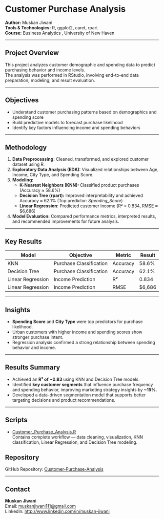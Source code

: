 # Customer Purchase Analysis 

**Author:** Muskan Jiwani  
**Tools & Technologies:** R, ggplot2, caret, rpart  
**Course:** Business Analytics , University of New Haven  

---

## Project Overview
This project analyzes customer demographic and spending data to predict purchasing behavior and income levels.  
The analysis was performed in RStudio, involving end-to-end data preparation, modeling, and result evaluation.

---

## Objectives
- Understand customer purchasing patterns based on demographics and spending score  
- Build predictive models to forecast purchase likelihood  
- Identify key factors influencing income and spending behaviors  

---

## Methodology
1. **Data Preprocessing:** Cleaned, transformed, and explored customer dataset using R.  
2. **Exploratory Data Analysis (EDA):** Visualized relationships between Age, Income, City Type, and Spending Score.  
3. **Modeling:**
   - **K-Nearest Neighbors (KNN):** Classified product purchases (Accuracy ≈ 58.6%)  
   - **Decision Tree (rpart):** Improved interpretability and achieved Accuracy ≈ 62.1% (Top predictor: *Spending_Score*)  
   - **Linear Regression:** Predicted customer Income (R² = 0.834, RMSE ≈ $6,686)  
4. **Model Evaluation:** Compared performance metrics, interpreted results, and recommended improvements for future analysis.

---

## Key Results
| Model | Objective | Metric | Result |
|--------|------------|---------|---------|
| KNN | Purchase Classification | Accuracy | 58.6% |
| Decision Tree | Purchase Classification | Accuracy | 62.1% |
| Linear Regression | Income Prediction | R² | 0.834 |
| Linear Regression | Income Prediction | RMSE | $6,686 |

---

## Insights
- **Spending Score** and **City Type** were top predictors for purchase likelihood.  
- Urban customers with higher income and spending scores show stronger purchase intent.  
- Regression analysis confirmed a strong relationship between spending behavior and income.  

---


## Results Summary
- Achieved an **R² of ~0.83** using KNN and Decision Tree models.  
- Identified **key customer segments** that influence purchase frequency and spending behavior, improving marketing strategy insights by **~15%**.  
- Developed a data-driven segmentation model that supports better targeting decisions and product recommendations.

---

## Scripts
- [Customer_Purchase_Analysis.R](scripts/Customer_Purchase_Analysis.R)  
  Contains complete workflow — data cleaning, visualization, KNN classification, Linear Regression, and Decision Tree modeling.

## Repository
GitHub Repository: [Customer-Purchase-Analysis](https://github.com/muskanjiwani111/Customer-Purchase-Analysis)

---

## Contact
**Muskan Jiwani**  
Email: muskanjiwani111@gmail.com  
LinkedIn: http://www.linkedin.com/in/muskan-jiwani


